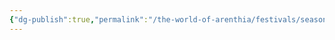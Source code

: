 ```yaml
---
{"dg-publish":true,"permalink":"/the-world-of-arenthia/festivals/seasonal-festivals/festival-of-summer/","tags":["Festivals","Seasons","Summer","Calander"]}
---
```

